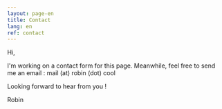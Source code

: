 ```yaml
---
layout: page-en
title: Contact
lang: en
ref: contact
---
```

Hi,

I'm working on a contact form for this page.
Meanwhile, feel free to send me an email : mail (at) robin (dot) cool

Looking forward to hear from you !

Robin
